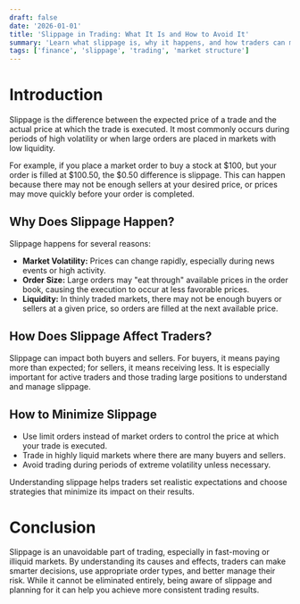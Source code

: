 ```yaml
---
draft: false
date: '2026-01-01'
title: 'Slippage in Trading: What It Is and How to Avoid It'
summary: 'Learn what slippage is, why it happens, and how traders can minimize its impact when buying or selling in financial markets.'
tags: ['finance', 'slippage', 'trading', 'market structure']
---
```


# Introduction

Slippage is the difference between the expected price of a trade and the actual price at which the trade is executed. It most commonly occurs during periods of high volatility or when large orders are placed in markets with low liquidity.

For example, if you place a market order to buy a stock at $100, but your order is filled at $100.50, the $0.50 difference is slippage. This can happen because there may not be enough sellers at your desired price, or prices may move quickly before your order is completed.

## Why Does Slippage Happen?

Slippage happens for several reasons:

- **Market Volatility:** Prices can change rapidly, especially during news events or high activity.
- **Order Size:** Large orders may "eat through" available prices in the order book, causing the execution to occur at less favorable prices.
- **Liquidity:** In thinly traded markets, there may not be enough buyers or sellers at a given price, so orders are filled at the next available price.

## How Does Slippage Affect Traders?

Slippage can impact both buyers and sellers. For buyers, it means paying more than expected; for sellers, it means receiving less. It is especially important for active traders and those trading large positions to understand and manage slippage.

## How to Minimize Slippage

- Use limit orders instead of market orders to control the price at which your trade is executed.
- Trade in highly liquid markets where there are many buyers and sellers.
- Avoid trading during periods of extreme volatility unless necessary.

Understanding slippage helps traders set realistic expectations and choose strategies that minimize its impact on their results.

# Conclusion

Slippage is an unavoidable part of trading, especially in fast-moving or illiquid markets. By understanding its causes and effects, traders can make smarter decisions, use appropriate order types, and better manage their risk. While it cannot be eliminated entirely, being aware of slippage and planning for it can help you achieve more consistent trading results.
